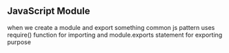 ## JavaScript Module
when we create a module and export something
common js pattern uses require() function for importing and module.exports statement for exporting purpose
